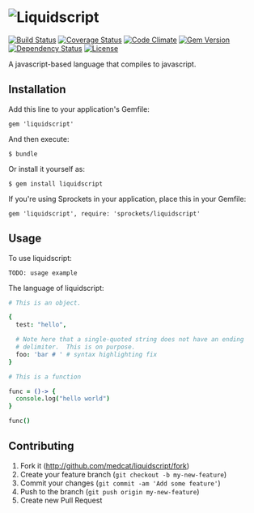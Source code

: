 # ![Liquidscript](http://i.imgur.com/xbdhTsr.png)

[![Build Status](http://img.shields.io/travis/medcat/liquidscript.svg)](https://travis-ci.org/medcat/liquidscript) [![Coverage Status](http://img.shields.io/coveralls/medcat/liquidscript.svg)](https://coveralls.io/r/medcat/liquidscript?branch=master) [![Code Climate](http://img.shields.io/codeclimate/github/medcat/liquidscript.svg)](https://codeclimate.com/github/medcat/liquidscript) [![Gem Version](http://img.shields.io/gem/v/liquidscript.svg)](http://badge.fury.io/rb/liquidscript) [![Dependency Status](https://gemnasium.com/medcat/liquidscript.svg)](https://gemnasium.com/medcat/liquidscript) [![License](http://img.shields.io/badge/license-MIT-brightgreen.svg)](http://choosealicense.com/licenses/mit/)

A javascript-based language that compiles to javascript.

## Installation

Add this line to your application's Gemfile:

    gem 'liquidscript'

And then execute:

    $ bundle

Or install it yourself as:

    $ gem install liquidscript

If you're using Sprockets in your application, place this in
your Gemfile:

    gem 'liquidscript', require: 'sprockets/liquidscript'

## Usage

To use liquidscript:

```
TODO: usage example
```

The language of liquidscript:

```coffeescript
# This is an object.

{
  test: "hello",

  # Note here that a single-quoted string does not have an ending
  # delimiter.  This is on purpose.
  foo: 'bar # ' # syntax highlighting fix
}
```

```coffeescript
# This is a function

func = ()-> {
  console.log("hello world")
}

func()
```

## Contributing

1. Fork it (<http://github.com/medcat/liquidscript/fork>)
2. Create your feature branch (`git checkout -b my-new-feature`)
3. Commit your changes (`git commit -am 'Add some feature'`)
4. Push to the branch (`git push origin my-new-feature`)
5. Create new Pull Request
